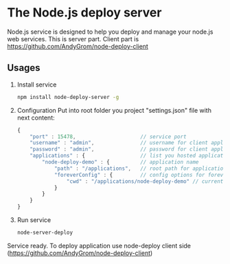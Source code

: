 The Node.js deploy server
=========================
Node.js service is designed to help you deploy and manage your node.js web services. 
This is server part. Client part is https://github.com/AndyGrom/node-deploy-client

Usages
------------
1. Install service

	```bash
	npm install node-deploy-server -g
	```
2. Configuration
   Put into root folder you project "settings.json" file with next content:
	```javascript
	{
		"port" : 15478,						// service port
		"username" : "admin",				// username for client application
		"password" : "admin",				// password for client application
		"applications" : {					// list you hosted applications
			"node-deploy-demo" : {			// application name
				"path" : "/applications",	// root path for application
				"foreverConfig" : {			// config options for forever-monitor (see https://github.com/nodejitsu/forever-monitor)
					"cwd" : "/applications/node-deploy-demo" // current working dir for application
				}
			}
		}
	}	
	```

3. Run service

	```bash
	node-server-deploy
	```

Service ready. To deploy application use node-deploy client side (https://github.com/AndyGrom/node-deploy-client)